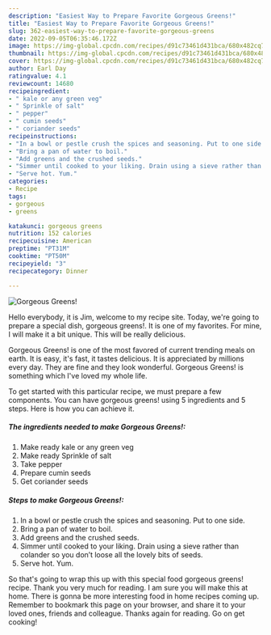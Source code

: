 ```yaml
---
description: "Easiest Way to Prepare Favorite Gorgeous Greens!"
title: "Easiest Way to Prepare Favorite Gorgeous Greens!"
slug: 362-easiest-way-to-prepare-favorite-gorgeous-greens
date: 2022-09-05T06:35:46.172Z
image: https://img-global.cpcdn.com/recipes/d91c73461d431bca/680x482cq70/gorgeous-greens-recipe-main-photo.jpg
thumbnail: https://img-global.cpcdn.com/recipes/d91c73461d431bca/680x482cq70/gorgeous-greens-recipe-main-photo.jpg
cover: https://img-global.cpcdn.com/recipes/d91c73461d431bca/680x482cq70/gorgeous-greens-recipe-main-photo.jpg
author: Earl Day
ratingvalue: 4.1
reviewcount: 14680
recipeingredient:
- " kale or any green veg"
- " Sprinkle of salt"
- " pepper"
- " cumin seeds"
- " coriander seeds"
recipeinstructions:
- "In a bowl or pestle crush the spices and seasoning. Put to one side."
- "Bring a pan of water to boil."
- "Add greens and the crushed seeds."
- "Simmer until cooked to your liking. Drain using a sieve rather than colander so you don’t loose all the lovely bits of seeds."
- "Serve hot. Yum."
categories:
- Recipe
tags:
- gorgeous
- greens

katakunci: gorgeous greens 
nutrition: 152 calories
recipecuisine: American
preptime: "PT31M"
cooktime: "PT50M"
recipeyield: "3"
recipecategory: Dinner

---
```



![Gorgeous Greens!](https://img-global.cpcdn.com/recipes/d91c73461d431bca/680x482cq70/gorgeous-greens-recipe-main-photo.jpg)

Hello everybody, it is Jim, welcome to my recipe site. Today, we're going to prepare a special dish, gorgeous greens!. It is one of my favorites. For mine, I will make it a bit unique. This will be really delicious.



Gorgeous Greens! is one of the most favored of current trending meals on earth. It is easy, it's fast, it tastes delicious. It is appreciated by millions every day. They are fine and they look wonderful. Gorgeous Greens! is something which I've loved my whole life.


To get started with this particular recipe, we must prepare a few components. You can have gorgeous greens! using 5 ingredients and 5 steps. Here is how you can achieve it.

<!--inarticleads1-->

##### The ingredients needed to make Gorgeous Greens!:

1. Make ready  kale or any green veg
1. Make ready  Sprinkle of salt
1. Take  pepper
1. Prepare  cumin seeds
1. Get  coriander seeds




<!--inarticleads2-->

##### Steps to make Gorgeous Greens!:

1. In a bowl or pestle crush the spices and seasoning. Put to one side.
1. Bring a pan of water to boil.
1. Add greens and the crushed seeds.
1. Simmer until cooked to your liking. Drain using a sieve rather than colander so you don’t loose all the lovely bits of seeds.
1. Serve hot. Yum.




So that's going to wrap this up with this special food gorgeous greens! recipe. Thank you very much for reading. I am sure you will make this at home. There is gonna be more interesting food in home recipes coming up. Remember to bookmark this page on your browser, and share it to your loved ones, friends and colleague. Thanks again for reading. Go on get cooking!
